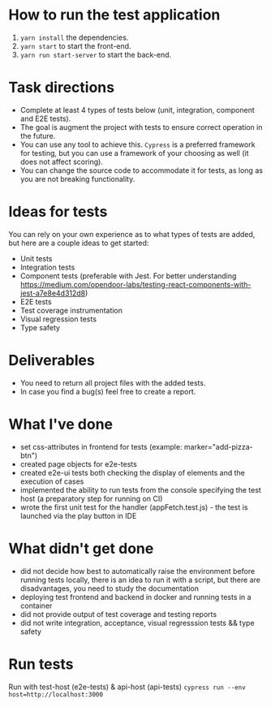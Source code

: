 # How to run the test application

1. `yarn install` the dependencies.
2. `yarn start` to start the front-end.
3. `yarn run start-server` to start the back-end.

# Task directions

- Complete at least 4 types of tests below (unit, integration, component and E2E tests).
- The goal is augment the project with tests to ensure correct operation in the future.
- You can use any tool to achieve this. `Cypress` is a preferred framework for testing, but you can use a framework of your choosing as well (it does not affect scoring).
- You can change the source code to accommodate it for tests, as long as you are not breaking functionality.

# Ideas for tests

You can rely on your own experience as to what types of tests are added, but here are a couple ideas to get started:

- Unit tests
- Integration tests
- Component tests (preferable with Jest. For better understanding https://medium.com/opendoor-labs/testing-react-components-with-jest-a7e8e4d312d8)
- E2E tests
- Test coverage instrumentation
- Visual regression tests
- Type safety

# Deliverables

- You need to return all project files with the added tests.
- In case you find a bug(s) feel free to create a report.

# What I've done

- set css-attributes in frontend for tests (example: marker="add-pizza-btn")
- created page objects for e2e-tests
- created e2e-ui tests both checking the display of elements and the execution of cases
- implemented the ability to run tests from the console specifying the test host  (a preparatory step for running on CI)
- wrote the first unit test for the handler (appFetch.test.js) - the test is launched via the play button in IDE

# What didn't get done

- did not decide how best to automatically raise the environment before running tests locally, there is an idea to run it with a script, but there are disadvantages, you need to study the documentation
- deploying test frontend and backend in docker and running tests in a container
- did not provide output of test coverage and testing reports
- did not write integration, acceptance, visual regresssion tests && type safety


# Run tests 

Run with test-host (e2e-tests) & api-host (api-tests) `cypress run --env host=http://localhost:3000`

